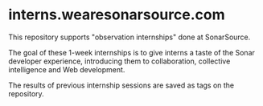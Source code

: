 # interns.wearesonarsource.com

This repository supports "observation internships" done at SonarSource.

The goal of these 1-week internships is to give interns a taste of the Sonar developer experience, introducing them to collaboration, collective intelligence and Web development.

The results of previous internship sessions are saved as tags on the repository.

